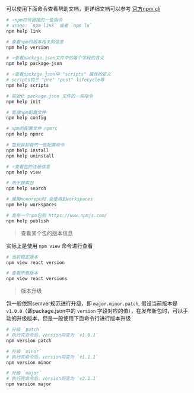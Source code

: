 可以使用下面命令查看帮助文档，更详细文档可以参考 [官方npm cli](https://docs.npmjs.com/cli/v8/commands/)

```bash
# ⭐️npm符号链接的一些指令
# usage: `npm link` 或者 `npm ln`
npm help link

# 查看npm和版本相关的信息
npm help version

# ⭐️查看package.json文件中的每个字段的含义
npm help package-json

# ⭐️查看package.json中 "scripts" 属性的定义
# scripts钩子 "pre" "post" lifecycle等
npm help scripts

# 初始化 package.json 文件的一些指令
npm help init

# 管理npm配置文件
npm help config

# npm的配置文件 npmrc
npm help npmrc

# 包安装卸载的一些配置命令
npm help install
npm help uninstall

# ⭐️查看包的注册信息
npm help view

# 用于搜索包
npm help search

# 使用monorepo时 会使用到workspaces
npm help workspaces

# 发布一个npm包到 https://www.npmjs.com/
npm help publish
```



> 查看某个包的版本信息

实际上是使用 `npm view` 命令进行查看

```bash
# 当前稳定版本
npm view react version

# 查看所有版本
npm view react versions
```



> 版本升级

包一般依照semver规范进行升级，即 `major.minor.patch`, 假设当前版本是 `v1.0.0`（即package.json中的 `version` 字段对应的值），在发布新包时，可以手动的升级版本，但是一般使用下面命令行进行版本升级

```bash
# 升级 `patch`
# 执行完命令后，version将变为 `v1.0.1`
npm version patch

# 升级 `minor`
# 执行完命令后，version将变为 `v1.1.1`
npm version minor

# 升级 `major`
# 执行完命令后，version将变为 `v2.1.1`
npm version major
```

